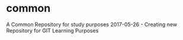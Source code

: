 # common
A Common Repository for study purposes
2017-05-26 - Creating new Repository for GIT Learning Purposes
